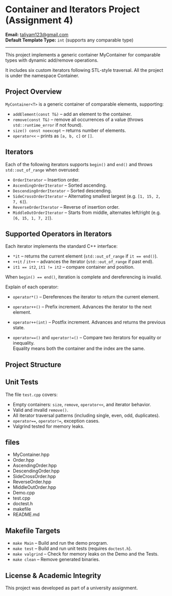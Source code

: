 # Container and Iterators Project (Assignment 4)

**Email:** taliyam123@gmail.com  
**Default Template Type:** `int` (supports any comparable type)


---
This project implements a generic container MyContainer<T> for comparable types with dynamic add/remove operations.

It includes six custom iterators following STL-style traversal.
All the project is under the namespace Container.
## Project Overview

`MyContainer<T>` is a generic container of comparable elements, supporting:

- `addElement(const T&)` – add an element to the container.
- `remove(const T&)` – remove all occurrences of a value (throws `std::runtime_error` if not found).
- `size() const noexcept` – returns number of elements.
- `operator<<` – prints as `[a, b, c]` or `[]`.

## Iterators

Each of the following iterators supports `begin()` and `end()` and throws `std::out_of_range` when overused:

- `OrderIterator` – Insertion order.
- `AscendingOrderIterator` – Sorted ascending.
- `DescendingOrderIterator` – Sorted descending.
- `SideCrossOrderIterator` – Alternating smallest largest (e.g. `[1, 15, 2, 7, 6]`).
- `ReverseOrderIterator` – Reverse of insertion order.
- `MiddleOutOrderIterator` – Starts from middle, alternates left/right (e.g. `[6, 15, 1, 7, 2]`).

## Supported Operators in Iterators

Each iterator implements the standard C++ interface:

- `*it` – returns the current element (`std::out_of_range` if `it == end()`).
- `++it` / `it++` – advances the iterator (`std::out_of_range` if past end).
- `it1 == it2`, `it1 != it2` – compare container and position.

When `begin() == end()`, iteration is complete and dereferencing is invalid.

Explain of each operator:
- `operator*()` – Dereferences the iterator to return the current element.  

- `operator++()` – Prefix increment. Advances the iterator to the next element.  

- `operator++(int)` – Postfix increment. Advances and returns the previous state.

- `operator==()` and `operator!=()` – Compare two iterators for equality or inequality.  
  Equality means both the container and the index are the same.

## Project Structure
## Unit Tests

The file `test.cpp` covers:

- Empty containers: `size`, `remove`, `operator<<`, and iterator behavior.
- Valid and invalid `remove()`.
- All iterator traversal patterns (including single, even, odd, duplicates).
- `operator==`, `operator!=`, exception cases.
- Valgrind tested for memory leaks.

## files 

- MyContainer.hpp  
- Order.hpp  
- AscendingOrder.hpp  
- DescendingOrder.hpp  
- SideCrossOrder.hpp  
- ReverseOrder.hpp  
- MiddleOutOrder.hpp  
- Demo.cpp   
- test.cpp  
- doctest.h  
- makefile  
- README.md  


## Makefile Targets

- `make Main` – Build and run the demo program.
- `make test` – Build and run unit tests (requires `doctest.h`).
- `make valgrind` – Check for memory leaks on the Demo and the Tests.
- `make clean` – Remove generated binaries.


## License & Academic Integrity

This project was developed as part of a university assignment.
